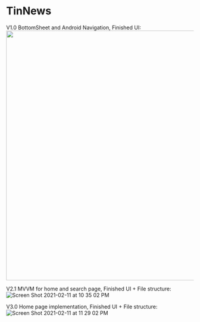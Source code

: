 # TinNews

V1.0 BottomSheet and Android Navigation,
Finished UI:
<img src="https://user-images.githubusercontent.com/63526490/99637832-44564780-29fa-11eb-8750-01e02725e064.png" width="670">

V2.1 MVVM for home and search page,
Finished UI + File structure:
![Screen Shot 2021-02-11 at 10 35 02 PM](https://user-images.githubusercontent.com/63526490/107737508-6853bd00-6cb9-11eb-9c10-3757b2163081.png)

V3.0 Home page implementation,
Finished UI + File structure:
![Screen Shot 2021-02-11 at 11 29 02 PM](https://user-images.githubusercontent.com/63526490/107740883-ef586380-6cc0-11eb-9138-7dc43ec6e882.png)
